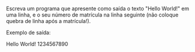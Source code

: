 Escreva um programa que apresente como saída o texto "Hello World!" em uma linha, e o seu número de matrícula na linha seguinte (não coloque quebra de linha após a matrícula!). 

Exemplo de saída:

Hello World!
1234567890